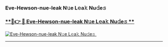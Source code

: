 ### Eve-Hewson-nue-leak N𝚞e L𝚎a𝚔 Nu𝚍e𝚜   

### [ **🔗👉 🔴 Eve-Hewson-nue-leak N𝚞e L𝚎a𝚔 Nu𝚍e𝚜 **](https://taap.it/xNRuk4)  

[![Eve-Hewson-nue-leak N𝚞e L𝚎a𝚔 Nu𝚍e𝚜 ](https://i.imgur.com/0qMVB7G.gif)](https://taap.it/xNRuk4)  

___  

